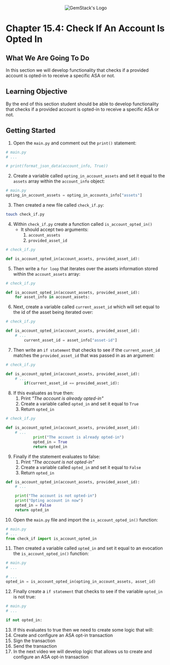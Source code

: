 <p align="center">
  <img
  src="https://camo.githubusercontent.com/e4ac909b3da508a9e5f8f5276359dd0d8a484a30dc58daf2b29755d87aa09b57/68747470733a2f2f67656d737461636b2e696f2f7374617469632f31626135356364376237663639393165633965646262386331343332323533342f30656261302f6c6f676f5f7072696d6172795f737461636b65642e61766966"
  alt="GemStack's Logo"
  />
</p>

# Chapter 15.4: Check If An Account Is Opted In

## What We Are Going To Do

In this section we will develop functionality that checks if a provided account is opted-in to receive a specific ASA or not.

## Learning Objective

By the end of this section student should be able to develop functionality that checks if a provided account is opted-in to receive a specific ASA or not.

## Getting Started

1. Open the `main.py` and comment out the `print()` statement:
```python
# main.py
# ...

# print(format_json_data(account_info, True))
```
2. Create a variable called `opting_in_account_assets` and set it equal to the `assets` array within the `account_info` object:
```python
# main.py
opting_in_account_assets = opting_in_accounts_info["assets"]
```
3. Then created a new file called `check_if.py`:
```sh
touch check_if.py
```
4. Within `check_if.py` create a function called `is_account_opted_in()`
   * It should accept two arguments:
     1. `account_assets`
     2. `provided_asset_id`
```python
# check_if.py

def is_account_opted_in(account_assets, provided_asset_id):
```
5. Then write a `for loop` that iterates over the assets information stored within the `account_assets` array:
```python
# check_if.py

def is_account_opted_in(account_assets, provided_asset_id):
    for asset_info in account_assets:
```
6. Next, create a variable called `current_asset_id` which will set equal to the id of the asset being iterated over:
```python
# check_if.py

def is_account_opted_in(account_assets, provided_asset_id):
    # ...
        current_asset_id = asset_info["asset-id"]

```
7. Then write an `if statement` that checks to see if the `current_asset_id` matches the `provided_asset_id` that was passed in as an argument:
```python
# check_if.py

def is_account_opted_in(account_assets, provided_asset_id):
    # ...
        if(current_asset_id == provided_asset_id):

```
8. If this evaluates as true then:
   1.  Print _"The account is already opted-in"_
   2.  Create a variable called `opted_in` and set it equal to `True`
   3.  Return `opted_in`
```python
# check_if.py

def is_account_opted_in(account_assets, provided_asset_id):
    # ...
            print("The account is already opted-in")
            opted_in = True
            return opted_in
```
9. Finally if the statement evaluates to false:
   1.  Print _"The account is not opted-in"_
   2.  Create a variable called `opted_in` and set it equal to `False`
   3.  Return `opted_in`
```python
def is_account_opted_in(account_assets, provided_asset_id):
    # ...

    print("The account is not opted-in")
    print("Opting account in now")
    opted_in = False
    return opted_in

```
10. Open the `main.py` file and import the `is_account_opted_in()` function:
```python
# main.py
# ...
from check_if import is_account_opted_in
```
11. Then created a variable called `opted_in` and set it equal to an evocation the `is_account_opted_in()` function:
```python
# main.py
# ...

# ...
opted_in = is_account_opted_in(opting_in_account_assets, asset_id)
```
12. Finally create a `if statement` that checks to see if the variable `opted_in` is not true:
```python
# main.py
# ...

if not opted_in:
```
13. If this evaluates to true then we need to create some logic that will:
   1. Create and configure an ASA opt-in transaction
   2. Sign the transaction
   3. Send the transaction
14. In the next video we will develop logic that allows us to create and configure an ASA opt-in transaction